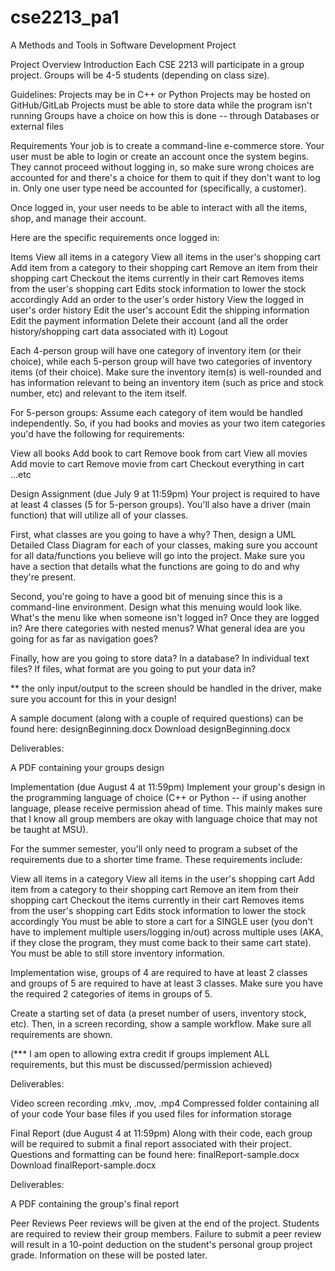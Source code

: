 # cse2213_pa1
A Methods and Tools in Software Development Project

Project Overview
Introduction
Each CSE 2213 will participate in a group project. Groups will be 4-5 students (depending on class size).

Guidelines:
Projects may be in C++ or Python
Projects may be hosted on GitHub/GitLab
Projects must be able to store data while the program isn't running
Groups have a choice on how this is done -- through Databases or external files

Requirements
Your job is to create a command-line e-commerce store. Your user must be able to login or create an account once the system begins. They cannot proceed without logging in, so make sure wrong choices are accounted for and there's a choice for them to quit if they don't want to log in. Only one user type need be accounted for (specifically, a customer).

Once logged in, your user needs to be able to interact with all the items, shop, and manage their account.

Here are the specific requirements once logged in:

Items
View all items in a category
View all items in the user's shopping cart
Add item from a category to their shopping cart
Remove an item from their shopping cart
Checkout the items currently in their cart
Removes items from the user's shopping cart
Edits stock information to lower the stock accordingly
Add an order to the user's order history
View the logged in user's order history
Edit the user's account
Edit the shipping information
Edit the payment information
Delete their account (and all the order history/shopping cart data associated with it)
Logout

Each 4-person group will have one category of inventory item (or their choice), while each 5-person group will have two categories of inventory items (of their choice). Make sure the inventory item(s) is well-rounded and has information relevant to being an inventory item (such as price and stock number, etc) and relevant to the item itself.

For 5-person groups: Assume each category of item would be handled independently. So, if you had books and movies as your two item categories you'd have the following for requirements:

View all books
Add book to cart
Remove book from cart
View all movies
Add movie to cart
Remove movie from cart
Checkout everything in cart
...etc

Design Assignment (due July 9 at 11:59pm)
Your project is required to have at least 4 classes (5 for 5-person groups). You'll also have a driver (main function) that will utilize all of your classes.

First, what classes are you going to have a why? Then, design a UML Detailed Class Diagram for each of your classes, making sure you account for all data/functions you believe will go into the project. Make sure you have a section that details what the functions are going to do and why they're present.

Second, you're going to have a good bit of menuing since this is a command-line environment. Design what this menuing would look like. What's the menu like when someone isn't logged in? Once they are logged in? Are there categories with nested menus? What general idea are you going for as far as navigation goes?

Finally, how are you going to store data? In a database? In individual text files? If files, what format are you going to put your data in?

** the only input/output to the screen should be handled in the driver, make sure you account for this in your design!

A sample document (along with a couple of required questions) can be found here: designBeginning.docx  Download designBeginning.docx 

Deliverables:

A PDF containing your groups design

Implementation (due August 4 at 11:59pm)
Implement your group's design in the programming language of choice (C++ or Python -- if using another language, please receive permission ahead of time. This mainly makes sure that I know all group members are okay with language choice that may not be taught at MSU).

For the summer semester, you'll only need to program a subset of the requirements due to a shorter time frame. These requirements include:

View all items in a category
View all items in the user's shopping cart
Add item from a category to their shopping cart
Remove an item from their shopping cart
Checkout the items currently in their cart
Removes items from the user's shopping cart
Edits stock information to lower the stock accordingly
You must be able to store a cart for a SINGLE user (you don't have to implement multiple users/logging in/out) across multiple uses (AKA, if they close the program, they must come back to their same cart state). You must be able to still store inventory information.

Implementation wise, groups of 4 are required to have at least 2 classes and groups of 5 are required to have at least 3 classes. Make sure you have the required 2 categories of items in groups of 5.

Create a starting set of data (a preset number of users, inventory stock, etc). Then, in a screen recording, show a sample workflow. Make sure all requirements are shown.

(*** I am open to allowing extra credit if groups implement ALL requirements, but this must be discussed/permission achieved)

Deliverables:

Video screen recording
.mkv, .mov, .mp4
Compressed folder containing all of your code
Your base files if you used files for information storage
 

Final Report (due August 4 at 11:59pm)
Along with their code, each group will be required to submit a final report associated with their project. Questions and formatting can be found here: finalReport-sample.docx  Download finalReport-sample.docx  

Deliverables:

A PDF containing the group's final report

Peer Reviews
Peer reviews will be given at the end of the project. Students are required to review their group members. Failure to submit a peer review will result in a 10-point deduction on the student's personal group project grade. Information on these will be posted later.
